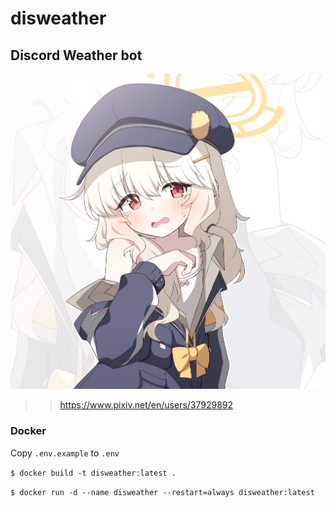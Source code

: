 # disweather

## Discord Weather bot

<img src="./docs/pictures/profile.jpg" size=50%>

>> <https://www.pixiv.net/en/users/37929892>

### Docker

Copy `.env.example` to `.env`

`$ docker build -t disweather:latest .`

`$ docker run -d --name disweather --restart=always disweather:latest`
